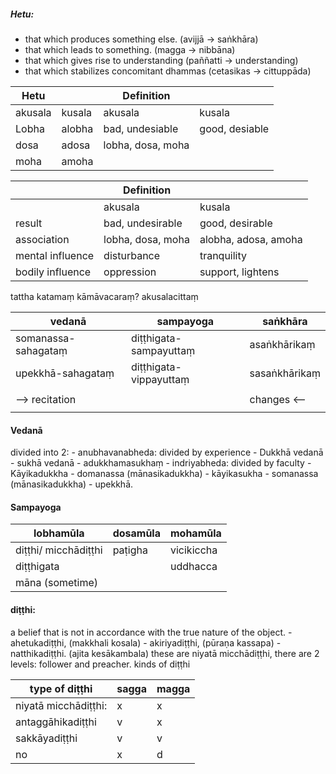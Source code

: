 ##### Hetu: 
- that which produces something else. (avijjā -> saṅkhāra)
- that which leads to something. (magga -> nibbāna)
- that which gives rise to understanding (paññatti -> understanding)
- that which stabilizes concomitant dhammas (cetasikas -> cittuppāda)

| Hetu    |        | Definition        |                |
| ------- | ------ | ----------------- | -------------- |
| akusala | kusala | akusala           | kusala         |
| Lobha   | alobha | bad, undesiable   | good, desiable |
| dosa    | adosa  | lobha, dosa, moha |                |
| moha    | amoha  |                   |                |


|                  | Definition        |                      |
| ---------------- | ----------------- | -------------------- |
|                  | akusala           | kusala               |
| result           | bad, undesirable  | good, desirable      |
| association      | lobha, dosa, moha | alobha, adosa, amoha |
| mental influence | disturbance       | tranquility          |
| bodily influence | oppression        | support, lightens   |

tattha katamaṃ kāmāvacaraṃ? akusalacittaṃ

| vedanā              | sampayoga              | saṅkhāra      |
| ------------------- | ---------------------- | ------------- |
| somanassa-sahagataṃ | diṭṭhigata-sampayuttaṃ | asaṅkhārikaṃ  |
| upekkhā-sahagataṃ   | diṭṭhigata-vippayuttaṃ | sasaṅkhārikaṃ |
|                     |                        |               |
| --> recitation      |                        | changes <--   |
|                     |                        |               |

#### Vedanā
divided into 2:
	- anubhavanabheda: divided by experience
		 - Dukkhā vedanā
		 - sukhā vedanā
		 - adukkhamasukhaṃ
	- indriyabheda: divided by faculty
		- Kāyikadukkha 
		- domanassa (mānasikadukkha)
		-  kāyikasukha 
		- somanassa (mānasikadukkha)
		- upekkhā.
#### Sampayoga

| lobhamūla            | dosamūla | mohamūla   |
| -------------------- | -------- | ---------- |
| diṭṭhi/ micchādiṭṭhi | paṭigha  | vicikiccha |
| diṭṭhigata           |          | uddhacca   |
| māna (sometime)      |          |            |

#### diṭṭhi:
a belief that is not in accordance with the true nature of the object.
		- ahetukadiṭṭhi, (makkhali kosala)
		- akiriyadiṭṭhi, (pūraṇa kassapa)
		- natthikadiṭṭhi. (ajita kesākambala)
	these are niyatā micchādiṭṭhi, there are 2 levels: follower and preacher.
	kinds of diṭṭhi
	
| type of diṭṭhi       | sagga | magga |
| -------------------- | ----- | ----- |
| niyatā micchādiṭṭhi: | x     | x     |
| antaggāhikadiṭṭhi    | v     | x     |
| sakkāyadiṭṭhi        | v     | v     |
| no                   | x     | d     |

